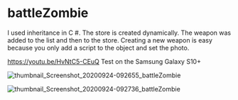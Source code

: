 # battleZombie

I used inheritance in C #. The store is created dynamically. The weapon was added to the list and then to the store. Creating a new weapon is easy because you only add a script to the object and set the photo.


https://youtu.be/HvNtC5-CEuQ Test on the Samsung Galaxy S10+

![thumbnail_Screenshot_20200924-092655_battleZombie](https://user-images.githubusercontent.com/40653886/94373946-1d217f00-0109-11eb-92d1-242ec5d94d0a.jpg)

![thumbnail_Screenshot_20200924-092736_battleZombie](https://user-images.githubusercontent.com/40653886/94373984-47733c80-0109-11eb-94ee-21a806f7772c.jpg)
